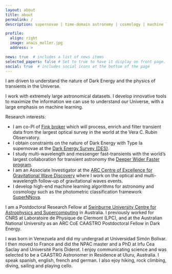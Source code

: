 ```yaml
---
layout: about
title: about
permalink: /
description: supernovae | time-domain astronomy | cosmology | machine learning

profile:
  align: right
  image: anais_moller.jpg
  address: >

news: true  # includes a list of news items
selected_papers: false # Set to true to have it display on front page. includes a list of papers marked as "selected={true}"
social: true  # includes social icons at the bottom of the page
---
```


I am driven to understand the nature of Dark Energy and the physics of transients in the Universe. 

I work with extremely large astronomical datasets. I develop innovative tools to maximize the information we can use to understand our Universe, with a large emphasis on machine learning.

Research interests:
* I am co-PI of [Fink broker](http://fink-broker.org) which will process, enrich and filter transient data from the largest optical survey in the world at the Vera C. Rubin Observatory.
* I obtain constraints on the nature of Dark Energy with Type Ia supernovae at the [Dark Energy Survey (DES)](http://www.darkenergysurvey.org).
* I study multi-wavelength and messenger fast-transients with the world’s largest collaboration for transient astronomy the [Deeper Wider Faster program](https://www.swinburne.edu.au/research/centres-groups-clinics/centre-for-astrophysics-supercomputing/our-research/data-intensive-astronomy-software-instrumentation/deeper-wider-faster-program/).
* I am an Associate Investigator at the [ARC Centre of Excellence for Gravitational Wave Discovery](https://www.ozgrav.org) where I  work on the optical and multi-wavelength follow-up of gravitational waves events.
* I develop high-end machine learning algorithms for astronomy and cosmology such as the photometric classification framework [SuperNNova](https://arxiv.org/abs/1901.06384).

I am a Postdoctoral Research Fellow at [Swinburne University Centre for Astrophysics and Supercomputing](https://www.swinburne.edu.au/research/our-research/access-our-research/find-a-researcher-or-supervisor/researcher-profile/?id=amoller) in Australia. I previously worked for CNRS at Laboratoire de Physique de Clermont (LPC), and at the Australian National University as an ARC CoE CAASTRO Postdoctoral Fellow in Dark Energy.

I was born in Venezuela and did my undergrad at Universidad Simón Bolívar. I then moved to France and did the NPAC master and a PhD at Irfu Cea Saclay and Université Paris Diderot. I enjoy communicating science and was selected to be a CAASTRO Astronomer in Residence at Uluru, Australia. I speak spanish, english, french and german. I also ejoy hiking, rock climbing, diving, sailing and playing cello. 



